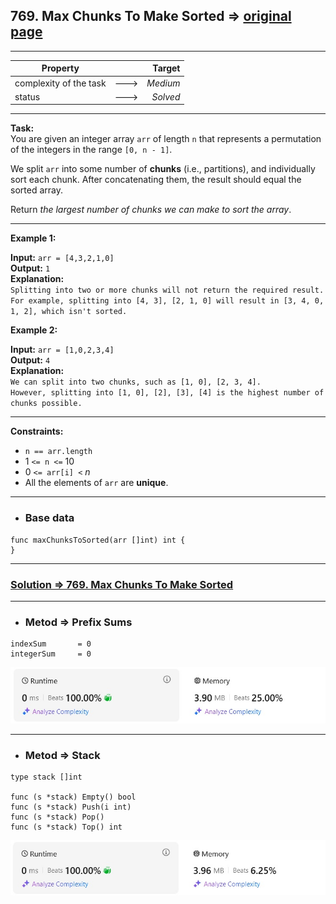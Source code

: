 ## 769. Max Chunks To Make Sorted => [original page](https://leetcode.com/problems/max-chunks-to-make-sorted/description/ "https://leetcode.com/problems/max-chunks-to-make-sorted/description/")

---
| Property               |      |   Target |              
|------------------------|:----:|---------:|
| complexity of the task | ---> | _Medium_ |
| status                 | ---> | _Solved_ |

---
**Task:**  
You are given an integer array `arr` of length `n` that represents a permutation of the integers in the range `[0, n - 1]`.

We split `arr` into some number of **chunks** (i.e., partitions), and individually sort each chunk. After concatenating them, the result should equal the sorted array.

Return _the largest number of chunks we can make to sort the array_.

---
**Example 1:**

**Input:** `arr = [4,3,2,1,0]`  
**Output:** `1`  
**Explanation:**  
`Splitting into two or more chunks will not return the required result.`  
`For example, splitting into [4, 3], [2, 1, 0] will result in [3, 4, 0, 1, 2], which isn't sorted.`  

**Example 2:**

**Input:** `arr = [1,0,2,3,4]`  
**Output:** `4`  
**Explanation:**  
`We can split into two chunks, such as [1, 0], [2, 3, 4].`  
`However, splitting into [1, 0], [2], [3], [4] is the highest number of chunks possible.`  

---
**Constraints:**

   * `n == arr.length`
   * $1$ `<= n <=` $10$
   * $0$ `<= arr[i] <` $n$
   * All the elements of `arr` are **unique**.
 
---
* ### Base data

```Golang
func maxChunksToSorted(arr []int) int {
}
```

---
### [Solution => 769. Max Chunks To Make Sorted](https://github.com/Ekvo/Leetcode-problems/blob/main/Leetcode-Problems-List/0769-Max-Chunks-To-Make-Sorted/leetcodesevensixnine.go "https://github.com/Ekvo/Leetcode-problems/blob/main/Leetcode-Problems-List/0769-Max-Chunks-To-Make-Sorted/leetcodesevensixnine.go")

---
* ### Metod => Prefix Sums
```Golang
indexSum       = 0
integerSum     = 0
```

![submit](https://github.com/Ekvo/Leetcode-problems/blob/main/Leetcode-Problems-Submit-Screenshots/769_Max_Chunks_To_Make_Sorted_Prefix_Sum.jpg)

---
* ### Metod => Stack
```Golang
type stack []int

func (s *stack) Empty() bool
func (s *stack) Push(i int)
func (s *stack) Pop()
func (s *stack) Top() int
```

![submit](https://github.com/Ekvo/Leetcode-problems/blob/main/Leetcode-Problems-Submit-Screenshots/769_Max_Chunks_To_Make_Sorted_Stack.jpg)
